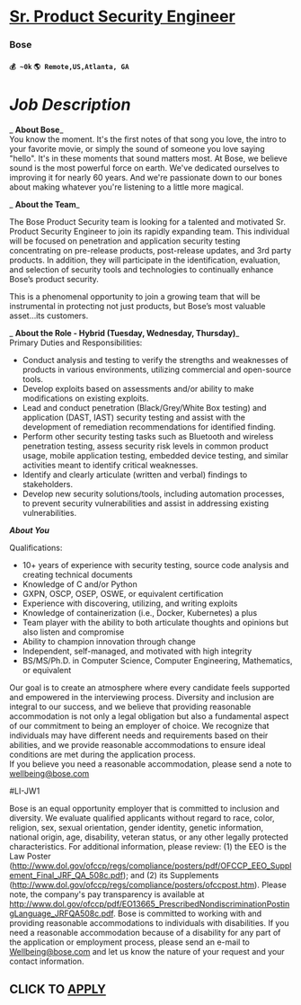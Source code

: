 # [Sr. Product Security Engineer](https://www.remotewlb.com/apply/sr-product-security-engineer-64624)  
### Bose  
#### `💰 ~0k` `🌎 Remote,US,Atlanta, GA`  

# _**Job Description**_

  
 _ **About Bose**_  
You know the moment. It's the first notes of that song you love, the intro to your favorite movie, or simply the sound of someone you love saying "hello". It's in these moments that sound matters most. At Bose, we believe sound is the most powerful force on earth. We've dedicated ourselves to improving it for nearly 60 years. And we're passionate down to our bones about making whatever you're listening to a little more magical.

 _ **About the Team**_

The Bose Product Security team is looking for a talented and motivated Sr. Product Security Engineer to join its rapidly expanding team. This individual will be focused on penetration and application security testing concentrating on pre-release products, post-release updates, and 3rd party products. In addition, they will participate in the identification, evaluation, and selection of security tools and technologies to continually enhance Bose’s product security.

This is a phenomenal opportunity to join a growing team that will be instrumental in protecting not just products, but Bose’s most valuable asset…its customers.

 _ **About the Role - Hybrid (Tuesday, Wednesday, Thursday)**_  
Primary Duties and Responsibilities:

  * Conduct analysis and testing to verify the strengths and weaknesses of products in various environments, utilizing commercial and open-source tools.
  * Develop exploits based on assessments and/or ability to make modifications on existing exploits.
  * Lead and conduct penetration (Black/Grey/White Box testing) and application (DAST, IAST) security testing and assist with the development of remediation recommendations for identified finding.
  * Perform other security testing tasks such as Bluetooth and wireless penetration testing, assess security risk levels in common product usage, mobile application testing, embedded device testing, and similar activities meant to identify critical weaknesses.
  * Identify and clearly articulate (written and verbal) findings to stakeholders.
  * Develop new security solutions/tools, including automation processes, to prevent security vulnerabilities and assist in addressing existing vulnerabilities. 

_**About You**_

Qualifications:

  * 10+ years of experience with security testing, source code analysis and creating technical documents 
  * Knowledge of C and/or Python
  * GXPN, OSCP, OSEP, OSWE, or equivalent certification
  * Experience with discovering, utilizing, and writing exploits
  * Knowledge of containerization (i.e., Docker, Kubernetes) a plus
  * Team player with the ability to both articulate thoughts and opinions but also listen and compromise
  * Ability to champion innovation through change
  * Independent, self-managed, and motivated with high integrity
  * BS/MS/Ph.D. in Computer Science, Computer Engineering, Mathematics, or equivalent

Our goal is to create an atmosphere where every candidate feels supported and empowered in the interviewing process. Diversity and inclusion are integral to our success, and we believe that providing reasonable accommodation is not only a legal obligation but also a fundamental aspect of our commitment to being an employer of choice. We recognize that individuals may have different needs and requirements based on their abilities, and we provide reasonable accommodations to ensure ideal conditions are met during the application process.  
If you believe you need a reasonable accommodation, please send a note to wellbeing@bose.com

#LI-JW1

Bose is an equal opportunity employer that is committed to inclusion and diversity. We evaluate qualified applicants without regard to race, color, religion, sex, sexual orientation, gender identity, genetic information, national origin, age, disability, veteran status, or any other legally protected characteristics. For additional information, please review: (1) the EEO is the Law Poster (http://www.dol.gov/ofccp/regs/compliance/posters/pdf/OFCCP_EEO_Supplement_Final_JRF_QA_508c.pdf); and (2) its Supplements (http://www.dol.gov/ofccp/regs/compliance/posters/ofccpost.htm). Please note, the company's pay transparency is available at http://www.dol.gov/ofccp/pdf/EO13665_PrescribedNondiscriminationPostingLanguage_JRFQA508c.pdf. Bose is committed to working with and providing reasonable accommodations to individuals with disabilities. If you need a reasonable accommodation because of a disability for any part of the application or employment process, please send an e-mail to
Wellbeing@bose.com and let us know the nature of your request and your contact information.  
## CLICK TO [APPLY](https://www.remotewlb.com/apply/sr-product-security-engineer-64624)

